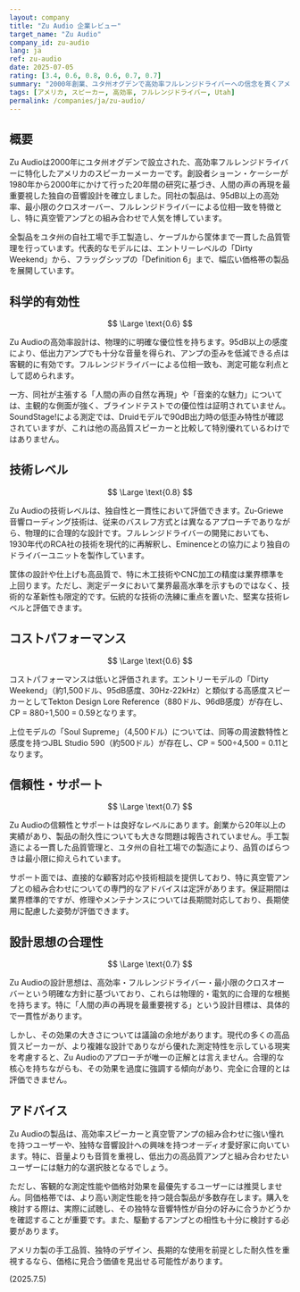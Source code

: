 ```yaml
---
layout: company
title: "Zu Audio 企業レビュー"
target_name: "Zu Audio"
company_id: zu-audio
lang: ja
ref: zu-audio
date: 2025-07-05
rating: [3.4, 0.6, 0.8, 0.6, 0.7, 0.7]
summary: "2000年創業、ユタ州オグデンで高効率フルレンジドライバーへの信念を貫くアメリカのスピーカーメーカー。創設者ショーン・ケーシーの20年に及ぶ研究に基づく独自の音響設計と、手工製造にこだわる職人魂は評価されるものの、その音質的効果は主観的側面が強く、価格に見合う客観的優位性は限定的です。高効率を好む特定の愛好家には絶大な支持を得ていますが、万人向けではありません。"
tags: [アメリカ, スピーカー, 高効率, フルレンジドライバー, Utah]
permalink: /companies/ja/zu-audio/
---
```


## 概要

Zu Audioは2000年にユタ州オグデンで設立された、高効率フルレンジドライバーに特化したアメリカのスピーカーメーカーです。創設者ショーン・ケーシーが1980年から2000年にかけて行った20年間の研究に基づき、人間の声の再現を最重要視した独自の音響設計を確立しました。同社の製品は、95dB以上の高効率、最小限のクロスオーバー、フルレンジドライバーによる位相一致を特徴とし、特に真空管アンプとの組み合わせで人気を博しています。

全製品をユタ州の自社工場で手工製造し、ケーブルから筐体まで一貫した品質管理を行っています。代表的なモデルには、エントリーレベルの「Dirty Weekend」から、フラッグシップの「Definition 6」まで、幅広い価格帯の製品を展開しています。

## 科学的有効性

$$ \Large \text{0.6} $$

Zu Audioの高効率設計は、物理的に明確な優位性を持ちます。95dB以上の感度により、低出力アンプでも十分な音量を得られ、アンプの歪みを低減できる点は客観的に有効です。フルレンジドライバーによる位相一致も、測定可能な利点として認められます。

一方、同社が主張する「人間の声の自然な再現」や「音楽的な魅力」については、主観的な側面が強く、ブラインドテストでの優位性は証明されていません。SoundStage!による測定では、Druidモデルで90dB出力時の低歪み特性が確認されていますが、これは他の高品質スピーカーと比較して特別優れているわけではありません。

## 技術レベル

$$ \Large \text{0.8} $$

Zu Audioの技術レベルは、独自性と一貫性において評価できます。Zu-Griewe音響ローディング技術は、従来のバスレフ方式とは異なるアプローチでありながら、物理的に合理的な設計です。フルレンジドライバーの開発においても、1930年代のRCA社の技術を現代的に再解釈し、Eminenceとの協力により独自のドライバーユニットを製作しています。

筐体の設計や仕上げも高品質で、特に木工技術やCNC加工の精度は業界標準を上回ります。ただし、測定データにおいて業界最高水準を示すものではなく、技術的な革新性も限定的です。伝統的な技術の洗練に重点を置いた、堅実な技術レベルと評価できます。

## コストパフォーマンス

$$ \Large \text{0.6} $$

コストパフォーマンスは低いと評価されます。エントリーモデルの「Dirty Weekend」（約1,500ドル、95dB感度、30Hz-22kHz）と類似する高感度スピーカーとしてTekton Design Lore Reference（880ドル、96dB感度）が存在し、CP = 880÷1,500 = 0.59となります。

上位モデルの「Soul Supreme」（4,500ドル）については、同等の周波数特性と感度を持つJBL Studio 590（約500ドル）が存在し、CP = 500÷4,500 = 0.11となります。

## 信頼性・サポート

$$ \Large \text{0.7} $$

Zu Audioの信頼性とサポートは良好なレベルにあります。創業から20年以上の実績があり、製品の耐久性についても大きな問題は報告されていません。手工製造による一貫した品質管理と、ユタ州の自社工場での製造により、品質のばらつきは最小限に抑えられています。

サポート面では、直接的な顧客対応や技術相談を提供しており、特に真空管アンプとの組み合わせについての専門的なアドバイスは定評があります。保証期間は業界標準的ですが、修理やメンテナンスについては長期間対応しており、長期使用に配慮した姿勢が評価できます。

## 設計思想の合理性

$$ \Large \text{0.7} $$

Zu Audioの設計思想は、高効率・フルレンジドライバー・最小限のクロスオーバーという明確な方針に基づいており、これらは物理的・電気的に合理的な根拠を持ちます。特に「人間の声の再現を最重要視する」という設計目標は、具体的で一貫性があります。

しかし、その効果の大きさについては議論の余地があります。現代の多くの高品質スピーカーが、より複雑な設計でありながら優れた測定特性を示している現実を考慮すると、Zu Audioのアプローチが唯一の正解とは言えません。合理的な核心を持ちながらも、その効果を過度に強調する傾向があり、完全に合理的とは評価できません。

## アドバイス

Zu Audioの製品は、高効率スピーカーと真空管アンプの組み合わせに強い憧れを持つユーザーや、独特な音響設計への興味を持つオーディオ愛好家に向いています。特に、音量よりも音質を重視し、低出力の高品質アンプと組み合わせたいユーザーには魅力的な選択肢となるでしょう。

ただし、客観的な測定性能や価格対効果を最優先するユーザーには推奨しません。同価格帯では、より高い測定性能を持つ競合製品が多数存在します。購入を検討する際は、実際に試聴し、その独特な音響特性が自分の好みに合うかどうかを確認することが重要です。また、駆動するアンプとの相性も十分に検討する必要があります。

アメリカ製の手工品質、独特のデザイン、長期的な使用を前提とした耐久性を重視するなら、価格に見合う価値を見出せる可能性があります。

(2025.7.5)
